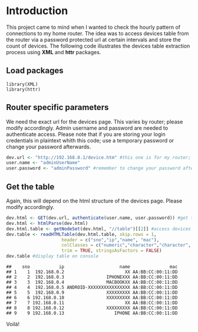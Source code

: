 # Introduction

This project came to mind when I wanted to check the hourly pattern of connections to my home router. The idea was to access devices table from the router via a password protected url at certain intervals and store the count of devices. The following code illustrates the devices table extraction process using **XML** and **httr** packages.

## Load packages

```{r warning=FALSE}
library(XML)
library(httr)
```

## Router specific parameters

We need the exact url for the devices page. This varies by router; please modify accordingly. Admin username and password are needed to authenticate access. Please note that if you are storing your login credentials in plaintext whith this code; use a temporary password or change your password afterwards.

```R
dev.url <- "http://192.168.0.1/device.htm" #this one is for my router; modify accordingly
user.name <- "adminUserName"
user.password <- "adminPassword" #remember to change your password afterwards
```

## Get the table

Again, this will depend on the html structure of the devices page. Please modify accordingly.

```R
dev.html <- GET(dev.url, authenticate(user.name, user.password)) #get the html
dev.html <- htmlParse(dev.html)
dev.html.table <- getNodeSet(dev.html, "//table")[[2]] #access devices table
dev.table <- readHTMLTable(dev.html.table, skip.rows = 1,
                     header = c("sno","ip","name", "mac"),
                     colClasses = c("numeric","character","character", "character"),
                     trim = TRUE, stringsAsFactors = FALSE)
dev.table #display table on console
```

```
##    sno           ip                     name               mac
## 1    1  192.168.0.2                       XX AA:BB:CC:00:11:DD
## 2    2  192.168.0.3                IPHONEXXX AA:BB:CC:00:11:DD
## 3    3  192.168.0.4                MACBOOKXX AA:BB:CC:00:11:DD
## 4    4  192.168.0.5 ANDROID-XXXXXXXXXXXXXXXX AA:BB:CC:00:11:DD
## 5    5  192.168.0.9                XXXXXXXXX AA:BB:CC:00:11:DD
## 6    6 192.168.0.10                XXXXXXXXX AA:BB:CC:00:11:DD
## 7    7 192.168.0.11                       XX AA:BB:CC:00:11:DD
## 8    8 192.168.0.12                XXXXXXXXX AA:BB:CC:00:11:DD
## 9    9 192.168.0.13                   IPHONE AA:BB:CC:00:11:DD
```

Voilà!
